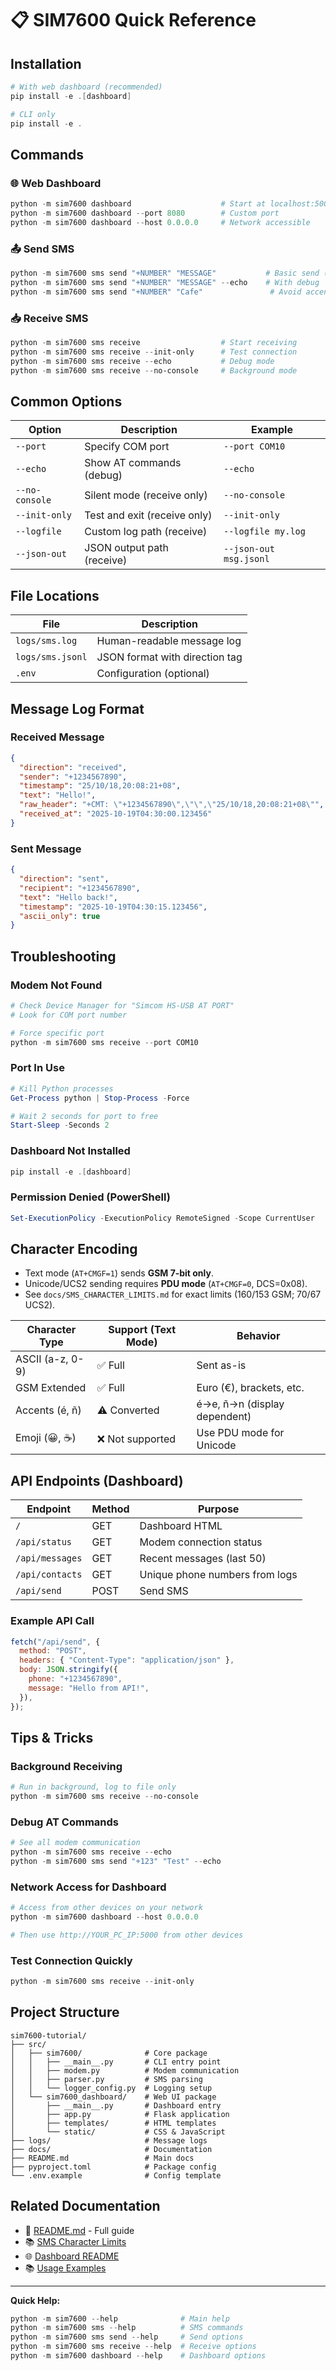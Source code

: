 # 📋 SIM7600 Quick Reference

## Installation

```powershell
# With web dashboard (recommended)
pip install -e .[dashboard]

# CLI only
pip install -e .
```

## Commands

### 🌐 Web Dashboard

```powershell
python -m sim7600 dashboard                    # Start at localhost:5000
python -m sim7600 dashboard --port 8080        # Custom port
python -m sim7600 dashboard --host 0.0.0.0     # Network accessible
```

### 📤 Send SMS

```powershell
python -m sim7600 sms send "+NUMBER" "MESSAGE"           # Basic send (GSM text mode)
python -m sim7600 sms send "+NUMBER" "MESSAGE" --echo    # With debug
python -m sim7600 sms send "+NUMBER" "Cafe"               # Avoid accents/emoji in text mode
```

### 📥 Receive SMS

```powershell
python -m sim7600 sms receive                  # Start receiving
python -m sim7600 sms receive --init-only      # Test connection
python -m sim7600 sms receive --echo           # Debug mode
python -m sim7600 sms receive --no-console     # Background mode
```

## Common Options

| Option         | Description                  | Example                |
| -------------- | ---------------------------- | ---------------------- |
| `--port`       | Specify COM port             | `--port COM10`         |
| `--echo`       | Show AT commands (debug)     | `--echo`               |
| `--no-console` | Silent mode (receive only)   | `--no-console`         |
| `--init-only`  | Test and exit (receive only) | `--init-only`          |
| `--logfile`    | Custom log path (receive)    | `--logfile my.log`     |
| `--json-out`   | JSON output path (receive)   | `--json-out msg.jsonl` |

## File Locations

| File             | Description                    |
| ---------------- | ------------------------------ |
| `logs/sms.log`   | Human-readable message log     |
| `logs/sms.jsonl` | JSON format with direction tag |
| `.env`           | Configuration (optional)       |

## Message Log Format

### Received Message

```json
{
  "direction": "received",
  "sender": "+1234567890",
  "timestamp": "25/10/18,20:08:21+08",
  "text": "Hello!",
  "raw_header": "+CMT: \"+1234567890\",\"\",\"25/10/18,20:08:21+08\"",
  "received_at": "2025-10-19T04:30:00.123456"
}
```

### Sent Message

```json
{
  "direction": "sent",
  "recipient": "+1234567890",
  "text": "Hello back!",
  "timestamp": "2025-10-19T04:30:15.123456",
  "ascii_only": true
}
```

## Troubleshooting

### Modem Not Found

```powershell
# Check Device Manager for "Simcom HS-USB AT PORT"
# Look for COM port number

# Force specific port
python -m sim7600 sms receive --port COM10
```

### Port In Use

```powershell
# Kill Python processes
Get-Process python | Stop-Process -Force

# Wait 2 seconds for port to free
Start-Sleep -Seconds 2
```

### Dashboard Not Installed

```powershell
pip install -e .[dashboard]
```

### Permission Denied (PowerShell)

```powershell
Set-ExecutionPolicy -ExecutionPolicy RemoteSigned -Scope CurrentUser
```

## Character Encoding

- Text mode (`AT+CMGF=1`) sends **GSM 7‑bit only**.
- Unicode/UCS2 sending requires **PDU mode** (`AT+CMGF=0`, DCS=0x08).
- See `docs/SMS_CHARACTER_LIMITS.md` for exact limits (160/153 GSM; 70/67 UCS2).

| Character Type   | Support (Text Mode) | Behavior                     |
| ---------------- | ------------------- | ---------------------------- |
| ASCII (a-z, 0-9) | ✅ Full             | Sent as-is                   |
| GSM Extended     | ✅ Full             | Euro (€), brackets, etc.     |
| Accents (é, ñ)   | ⚠️ Converted        | é→e, ñ→n (display dependent) |
| Emoji (😀, ☕)   | ❌ Not supported    | Use PDU mode for Unicode     |

## API Endpoints (Dashboard)

| Endpoint        | Method | Purpose                        |
| --------------- | ------ | ------------------------------ |
| `/`             | GET    | Dashboard HTML                 |
| `/api/status`   | GET    | Modem connection status        |
| `/api/messages` | GET    | Recent messages (last 50)      |
| `/api/contacts` | GET    | Unique phone numbers from logs |
| `/api/send`     | POST   | Send SMS                       |

### Example API Call

```javascript
fetch("/api/send", {
  method: "POST",
  headers: { "Content-Type": "application/json" },
  body: JSON.stringify({
    phone: "+1234567890",
    message: "Hello from API!",
  }),
});
```

## Tips & Tricks

### Background Receiving

```powershell
# Run in background, log to file only
python -m sim7600 sms receive --no-console
```

### Debug AT Commands

```powershell
# See all modem communication
python -m sim7600 sms receive --echo
python -m sim7600 sms send "+123" "Test" --echo
```

### Network Access for Dashboard

```powershell
# Access from other devices on your network
python -m sim7600 dashboard --host 0.0.0.0

# Then use http://YOUR_PC_IP:5000 from other devices
```

### Test Connection Quickly

```powershell
python -m sim7600 sms receive --init-only
```

## Project Structure

```
sim7600-tutorial/
├── src/
│   ├── sim7600/              # Core package
│   │   ├── __main__.py       # CLI entry point
│   │   ├── modem.py          # Modem communication
│   │   ├── parser.py         # SMS parsing
│   │   └── logger_config.py  # Logging setup
│   └── sim7600_dashboard/    # Web UI package
│       ├── __main__.py       # Dashboard entry
│       ├── app.py            # Flask application
│       ├── templates/        # HTML templates
│       └── static/           # CSS & JavaScript
├── logs/                     # Message logs
├── docs/                     # Documentation
├── README.md                 # Main docs
├── pyproject.toml            # Package config
└── .env.example              # Config template
```

## Related Documentation

- 📖 [README.md](../README.md) - Full guide
- 📚 [SMS Character Limits](SMS_CHARACTER_LIMITS.md)
- 🌐 [Dashboard README](../src/sim7600_dashboard/README.md)
- 📚 [Usage Examples](USAGE_EXAMPLES.md)

---

**Quick Help:**

```powershell
python -m sim7600 --help              # Main help
python -m sim7600 sms --help          # SMS commands
python -m sim7600 sms send --help     # Send options
python -m sim7600 sms receive --help  # Receive options
python -m sim7600 dashboard --help    # Dashboard options
```
